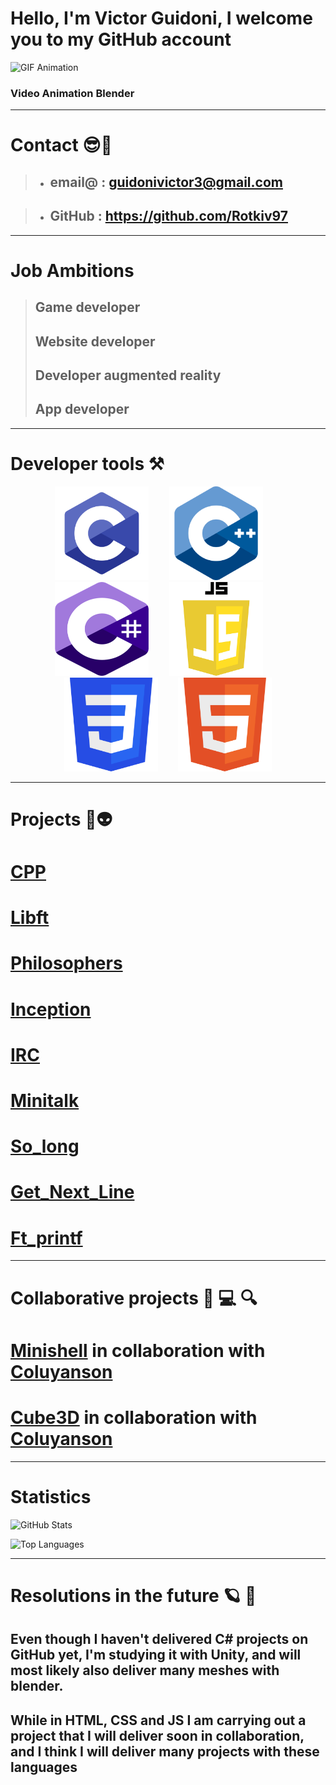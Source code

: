 <link rel="stylesheet" href="index.css">

# Hello, I'm Victor Guidoni, I welcome you to my GitHub account

![GIF Animation](/Gif/video_gif.gif)
### Video Animation Blender
---

# Contact 😎🤘

>* ## email@ : guidonivictor3@gmail.com

>* ## GitHub :  https://github.com/Rotkiv97

---

# Job Ambitions

> ##  Game developer
> ##  Website developer
> ##  Developer augmented reality 
> ##  App developer

---


# Developer tools ⚒️
<div class style="text-align: center;">
    <img src="image/C.png" width="150vw" height="150vw" title="C language" style="margin-right: 3vw;">
    <img src="image/CPP.png" width="150vw" height="150vw" title="C++ language" style="margin-right: 3vw;">
    <img src="image/Csharp.png" width="150vw" height="150vw" title="C# language" style="margin-right: 3vw;">
    <img src="image/JS.png" width="150vw" height="150vw" title="Java Script language" style="margin-right: 3vw;">
    <img src="image/CSS.png" width="150vw" height="150vw" title="CSS language"style="margin-right: 3vw;">
    <img src="image/HTML.png" width="150vw" height="150vw" title="HTML language">
</div>



---

# Projects 🚀👽
#
# [CPP](https://github.com/Rotkiv97/CPP)
# [Libft](https://github.com/Rotkiv97/Libft)
# [Philosophers](https://github.com/Rotkiv97/Philosophers)
# [Inception](https://github.com/Rotkiv97/Inception)
# [IRC](https://github.com/Rotkiv97/IRC)
# [Minitalk](https://github.com/Rotkiv97/Minitalk)
# [So_long](https://github.com/Rotkiv97/So_long)
# [Get_Next_Line](https://github.com/Rotkiv97/Get_Next_Line)
# [Ft_printf](https://github.com/Rotkiv97/Ft_printf)

---

# Collaborative projects 🔎 💻 🔍
#
# [Minishell](https://github.com/Rotkiv97/minishell) in collaboration with [Coluyanson](https://github.com/Coluyanson)
# [Cube3D](https://github.com/Rotkiv97/cub3D) in collaboration with [Coluyanson](https://github.com/Coluyanson)

---

# Statistics

![GitHub Stats](https://github-readme-stats.vercel.app/api?username=Rotkiv97&show_icons=true&theme=dark)

![Top Languages](https://github-readme-stats.vercel.app/api/top-langs/?username=Rotkiv97&layout=compact&show_icons=true&theme=dark)

---

# Resolutions in the future 🪐 🔭
## Even though I haven't delivered C# projects on GitHub yet, I'm studying it with Unity, and will most likely also deliver many meshes with blender.
## While in HTML, CSS and JS I am carrying out a project that I will deliver soon in collaboration, and I think I will deliver many projects with these languages
